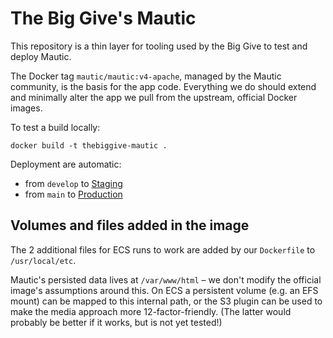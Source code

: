 # The Big Give's Mautic

This repository is a thin layer for tooling used by the Big Give to
test and deploy Mautic.

The Docker tag `mautic/mautic:v4-apache`, managed by the Mautic community,
is the basis for the app code. Everything we do should extend and
minimally alter the app we pull from the upstream, official Docker images.

To test a build locally:

    docker build -t thebiggive-mautic .

Deployment are automatic:
* from `develop` to [Staging](https://mautic-staging.thebiggivetest.org.uk)
* from `main` to [Production](https://mautic-production.thebiggive.org.uk)

## Volumes and files added in the image

The 2 additional files for ECS runs to work are added by our `Dockerfile`
to `/usr/local/etc`.

Mautic's persisted data lives at `/var/www/html` – we don't modify the
official image's assumptions around this. On ECS a persistent volume
(e.g. an EFS mount) can be mapped to this internal path, or the S3 plugin
can be used to make the media approach more 12-factor-friendly. (The latter
would probably be better if it works, but is not yet tested!)
